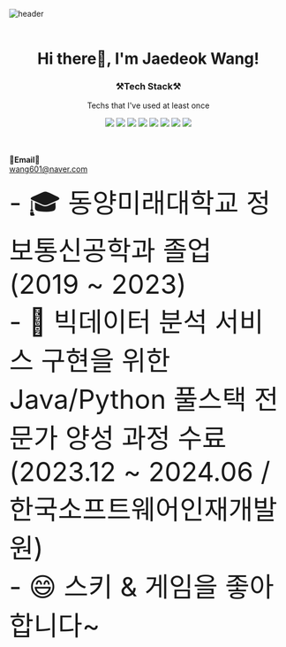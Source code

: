 ![header](https://capsule-render.vercel.app/api?type=rounded&color=gradient&height=200&section=footer&text=Hello!!&fontSize=80)
<br><br>
<h1 align="center">Hi there👋, I'm Jaedeok Wang!</h1>


<h3 align="center">⚒️Tech Stack⚒️</h3>

<p align="center"> Techs that I've used at least once </p>

<p align="center">
<img src="https://img.shields.io/badge/C-a8b8cc?style=flat-square&logo=C&logoColor=white"/>
<img src="https://img.shields.io/badge/Java-3e606e?style=flat-square&logo=Java&logoColor=white"/>
<img src="https://img.shields.io/badge/Python-3766AB?style=flat-square&logo=Python&logoColor=white"/> 
<img src="https://img.shields.io/badge/JavaScript-ffb13b?style=flat-square&logo=JavaScript&logoColor=white"/>
<img src="https://img.shields.io/badge/HTML5-e5ba1f?style=flat-square&logo=HTML5&logoColor=white"/>
<img src="https://img.shields.io/badge/JQuery-13b38a?style=flat-square&logo=JQuery&logoColor=white"/>
<img src="https://img.shields.io/badge/SpringBoot-6cb33f?style=flat-square&logo=SpringBoot&logoColor=white"/>
<img src="https://img.shields.io/badge/Oracle-db3552?style=flat-square&logo=Oracle&logoColor=white"/>

<br><br>
<Strong>📧Email📧</Strong><br>wang601@naver.com<br>
</p>

<font size=10>
- 🎓 동양미래대학교 정보통신공학과 졸업 (2019 ~ 2023)<br>
- 🌱 빅데이터 분석 서비스 구현을 위한 Java/Python 풀스택 전문가 양성 과정 수료 (2023.12 ~ 2024.06 / 한국소프트웨어인재개발원)<br>
- 😄 스키 & 게임을 좋아합니다~
</font>

<br><br>
<!--
[![Top Langs](https://github-readme-stats.vercel.app/api/top-langs/?username=daskuku&layout=compact&langs_count=6)](https://github.com/anuraghazra/github-readme-stats)
-->
